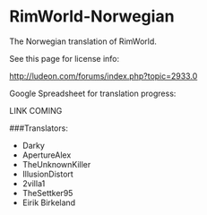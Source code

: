 RimWorld-Norwegian
==================


The Norwegian translation of RimWorld.

See this page for license info:

http://ludeon.com/forums/index.php?topic=2933.0


Google Spreadsheet for translation progress:

LINK COMING


###Translators:

- Darky
- ApertureAlex
- TheUnknownKiller
- IllusionDistort
- 2villa1
- TheSettker95
- Eirik Birkeland
